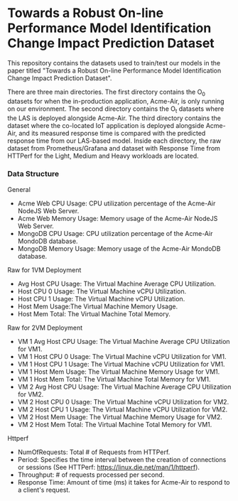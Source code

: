 # Towards a Robust On-line Performance Model Identification Change Impact Prediction Dataset

This repository contains the datasets used to train/test our models in the paper titled "Towards a Robust On-line Performance Model Identification Change Impact Prediction Dataset". 

There are three main directories. The first directory contains the O<sub>0</sub> datasets for when the in-production application, Acme-Air, is only running on our environment. The second directory contains the O<sub>t</sub> datasets where the LAS is deployed alongside Acme-Air. The third directory contains the dataset where the co-located IoT application is deployed alongside Acme-Air, and its measured response time is compared with the predicted response time from our LAS-based model. Inside each directory, the raw dataset from Prometheus/Grafana and dataset with Response Time from HTTPerf for the Light, Medium and Heavy workloads are located. 

### Data Structure

General
- Acme Web CPU Usage: CPU utilization percentage of the Acme-Air NodeJS Web Server.
- Acme Web Memory Usage: Memory usage of the Acme-Air NodeJS Web Server.
- MongoDB CPU Usage: CPU utilization percentage of the Acme-Air MondoDB database.
- MongoDB Memory Usage: Memory usage of the Acme-Air MondoDB database.


Raw for 1VM Deployment
- Avg Host CPU Usage: The Virtual Machine Average CPU Utilization.
- Host CPU 0 Usage: The Virtual Machine vCPU Utilization.
- Host CPU 1 Usage: The Virtual Machine vCPU Utilization.
- Host Mem Usage:The Virtual Machine Memory Usage.
- Host Mem Total: The Virtual Machine Total Memory.

Raw for 2VM Deployment
- VM 1 Avg Host CPU Usage: The Virtual Machine Average CPU Utilization for VM1.
- VM 1 Host CPU 0 Usage: The Virtual Machine vCPU Utilization for VM1.
- VM 1 Host CPU 1 Usage: The Virtual Machine vCPU Utilization for VM1.
- VM 1 Host Mem Usage: The Virtual Machine Memory Usage for VM1.
- VM 1 Host Mem Total: The Virtual Machine Total Memory for VM1.
- VM 2 Avg Host CPU Usage: The Virtual Machine Average CPU Utilization for VM2.
- VM 2 Host CPU 0 Usage: The Virtual Machine vCPU Utilization for VM2.
- VM 2 Host CPU 1 Usage: The Virtual Machine vCPU Utilization for VM2.
- VM 2 Host Mem Usage: The Virtual Machine Memory Usage for VM2.
- VM 2 Host Mem Total: The Virtual Machine Total Memory for VM1.

Httperf
- NumOfRequests: Total # of Requests from HTTPerf.
- Period: Specifies the time interval between the creation of connections or sessions (See HTTPerf: https://linux.die.net/man/1/httperf).
- Throughput: # of requests processed per second.
- Response Time: Amount of time (ms) it takes for Acme-Air to respond to a client's request.
